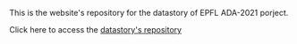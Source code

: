 This is the website's repository for the datastory of EPFL ADA-2021 porject.

Click here to access the [datastory's repository]("https://github.com/epfl-ada/ada-2021-project-wranglingguys")

